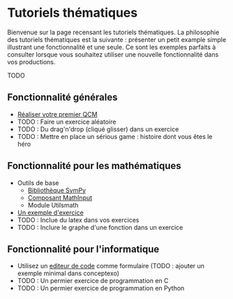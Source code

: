# Tutoriels thématiques

Bienvenue sur la page recensant les tutoriels thématiques. La philosophie des tutoriels thématiques 
est la suivante : présenter un petit example simple illustrant une fonctionnalité et une seule. Ce
sont les exemples parfaits à consulter lorsque vous souhaitez utiliser une nouvelle fonctionnalité
dans vos productions.

TODO

## Fonctionnalité générales

* [Réaliser votre premier QCM](tuto/qcm.md)
* TODO : Faire un exercice aléatoire
* TODO : Du drag'n'drop (cliqué glisser) dans un exercice
* TODO : Mettre en place un sérious game : histoire dont vous êtes le héro

## Fonctionnalité pour les mathématiques

* Outils de base
  * [Bibliothèque SymPy](sympy.md)
  * [Composant MathInput](composant_mathinput.md)
  * Module Utilsmath
* [Un exemple d'exercice](premier_exemple_math.md)
* TODO : Inclue du latex dans vos exercices
* TODO : Inclure le graphe d'une fonction dans un exercice

## Fonctionnalité pour l'informatique

* Utilisez un [editeur de code](text_editor.md) comme formulaire (TODO : ajouter un exemple minimal dans conceptexo)
* TODO : Un permier exercice de programmation en C
* TODO : Un permier exercice de programmation en Python

